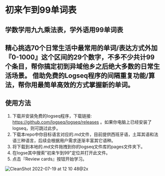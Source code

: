 # 初来乍到99单词表
学数学用九九乘法表，学外语用99单词表
------

精心挑选70个日常生活中最常用的单词/表达方式外加『0-1000』这个区间的29个数字，不多不少共计99个条目，帮你搞定初到异域他乡之后绝大多数的日常生活场景。
借助免费的Logseq程序的间隔重复功能/算法，帮你用最简单高效的方式掌握新的单词。
------
## 使用方法
1. 下载并安装免费的logseq程序，下载链接: https://github.com/logseq/logseq/releases 。如果你电脑上已经安装了logseq，则可跳过此步。
2. 下载本repo中你目标语言对应的.md文件，目前提供西班牙语，土耳其语和法语三种语言，后续会根据用户需求逐渐丰富其它语种。
3. 将下载到本地的.md文件拖拽到你的logseq文件库的pages文件夹下。
4. 在logse其中搜索"初来乍到99"定位并打开此文件。
5. 点击『Review cards』按钮开始学习。

![CleanShot 2022-07-19 at 12 10 48@2x](https://user-images.githubusercontent.com/15899808/179713403-4ed4ce89-36e4-4405-84ad-02233033b56e.png)
